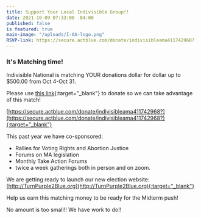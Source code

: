 ```yaml
---
title: Support Your Local Indivisible Group!!
date: 2021-10-09 07:33:00 -04:00
published: false
is featured: true
main-image: "/uploads/I-AA-logo.png"
RSVP-link: https://secure.actblue.com/donate/indivisibleama411742968?
---
```


### It's Matching time!

Indivisible National is matching YOUR donations dollar for dollar up to $500.00 from Oct 4-Oct 31. 

Please use [this link](https://secure.actblue.com/donate/indivisibleama411742968?){:target="_blank"} to donate so we can take advantage of this match!

[https://secure.actblue.com/donate/indivisibleama411742968?](https://secure.actblue.com/donate/indivisibleama411742968?){:target="_blank"} 

This past year we have co-sponsored:

* Rallies for Voting Rights and Abortion Justice
* Forums on MA legislation
* Monthly Take Action Forums
* twice a week gatherings both in person and on zoom.

We are getting ready to launch our new election website: [http://TurnPurple2Blue.org](http://TurnPurple2Blue.org){:target="_blank"}  

Help us earn this matching money to be ready for the Midterm push!

No amount is too small!!  We have work to do!!

